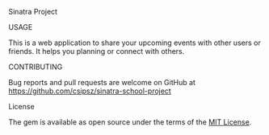 Sinatra Project 

USAGE

This is a web application to share your upcoming events with other users or friends. It helps you planning or connect with others. 

CONTRIBUTING 

Bug reports and pull requests are welcome on GitHub at 
https://github.com/csipsz/sinatra-school-project 

License


The gem is available as open source under the terms of the <a href="https://opensource.org/licenses/MIT">MIT License</a>.